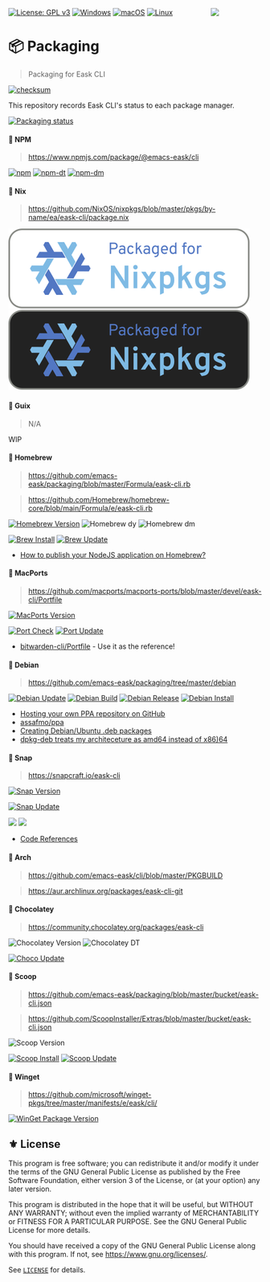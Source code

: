 [![License: GPL v3](https://img.shields.io/badge/License-GPL%20v3-blue.svg)](https://www.gnu.org/licenses/gpl-3.0)
[![Windows](https://img.shields.io/badge/-Windows-lightblue?logo=windows&style=flat&logoColor=blue)](#)
[![macOS](https://img.shields.io/badge/-macOS-lightgrey?logo=apple&style=flat&logoColor=white)](#)
[![Linux](https://img.shields.io/badge/-Linux-fcc624?logo=linux&style=flat&logoColor=black)](#)
<a href="#"><img align="right" src="https://raw.githubusercontent.com/emacs-eask/cli/master/docs/static/logo.png" width="20%"></a>

# 📦 Packaging
> Packaging for Eask CLI

[![checksum](https://github.com/emacs-eask/packaging/actions/workflows/checksum.yml/badge.svg)](https://github.com/emacs-eask/packaging/actions/workflows/checksum.yml)

This repository records Eask CLI's status to each package manager.

[![Packaging status](https://repology.org/badge/vertical-allrepos/eask-cli.svg)](https://repology.org/project/eask-cli/versions)

#### 🧪 NPM
> https://www.npmjs.com/package/@emacs-eask/cli

[![npm](https://img.shields.io/npm/v/@emacs-eask/cli?logo=npm&color=green)](https://www.npmjs.com/package/@emacs-eask/cli)
[![npm-dt](https://img.shields.io/npm/dt/@emacs-eask/cli.svg)](https://npmcharts.com/compare/@emacs-eask/cli?minimal=true)
[![npm-dm](https://img.shields.io/npm/dm/@emacs-eask/cli.svg)](https://npmcharts.com/compare/@emacs-eask/cli?minimal=true)

#### 🧪 Nix
> https://github.com/NixOS/nixpkgs/blob/master/pkgs/by-name/ea/eask-cli/package.nix

[![](https://raw.githubusercontent.com/dch82/Nixpkgs-Badges/main/nixpkgs-badge-light.svg)](https://search.nixos.org/packages?size=1&show=eask-cli)
[![](https://raw.githubusercontent.com/dch82/Nixpkgs-Badges/main/nixpkgs-badge-dark.svg)](https://search.nixos.org/packages?size=1&show=eask-cli)

#### 🧪 Guix
> N/A

WIP

#### 🧪 Homebrew
> https://github.com/emacs-eask/packaging/blob/master/Formula/eask-cli.rb

> https://github.com/Homebrew/homebrew-core/blob/main/Formula/e/eask-cli.rb

[![Homebrew Version](https://img.shields.io/homebrew/v/eask-cli?logo=homebrew)](https://formulae.brew.sh/formula/eask-cli)
![Homebrew dy](https://img.shields.io/homebrew/installs/dy/eask-cli)
![Homebrew dm](https://img.shields.io/homebrew/installs/dm/eask-cli)

[![Brew Install](https://github.com/emacs-eask/packaging/actions/workflows/brew_install.yml/badge.svg)](https://github.com/emacs-eask/packaging/actions/workflows/brew_install.yml)
[![Brew Update](https://github.com/emacs-eask/packaging/actions/workflows/brew_update.yml/badge.svg)](https://github.com/emacs-eask/packaging/actions/workflows/brew_update.yml)

-  [How to publish your NodeJS application on Homebrew?](https://bharathvaj.me/blog/how-to-publish-your-nodejs-project-on-homebrew)

#### 🧪 MacPorts
> https://github.com/macports/macports-ports/blob/master/devel/eask-cli/Portfile

[![MacPorts Version](https://img.shields.io/badge/dynamic/json?url=https%3A%2F%2Fports.macports.org%2Fapi%2Fv1%2Fports%2Feask-cli%2F&query=%24.version&label=macports&logo=macports&logoColor=white)](https://ports.macports.org/port/eask-cli/)

[![Port Check](https://github.com/emacs-eask/packaging/actions/workflows/port_check.yml/badge.svg)](https://github.com/emacs-eask/packaging/actions/workflows/port_check.yml)
[![Port Update](https://github.com/emacs-eask/packaging/actions/workflows/port_update.yml/badge.svg)](https://github.com/emacs-eask/packaging/actions/workflows/port_update.yml)

- [bitwarden-cli/Portfile](https://github.com/macports/macports-ports/blob/551a0eb9eff6e29b5a91e4da314e6ff2fb6b01d1/security/bitwarden-cli/Portfile) - Use it as the reference!

#### 🧪 Debian
> https://github.com/emacs-eask/packaging/tree/master/debian

[![Debian Update](https://github.com/emacs-eask/packaging/actions/workflows/debian_update.yml/badge.svg)](https://github.com/emacs-eask/packaging/actions/workflows/debian_update.yml)
[![Debian Build](https://github.com/emacs-eask/packaging/actions/workflows/debian_build.yml/badge.svg)](https://github.com/emacs-eask/packaging/actions/workflows/debian_build.yml)
[![Debian Release](https://github.com/emacs-eask/packaging/actions/workflows/debian_release.yml/badge.svg)](https://github.com/emacs-eask/packaging/actions/workflows/debian_release.yml)
[![Debian Install](https://github.com/emacs-eask/packaging/actions/workflows/debian_install.yml/badge.svg)](https://github.com/emacs-eask/packaging/actions/workflows/debian_install.yml)

- [Hosting your own PPA repository on GitHub](https://assafmo.github.io/2019/05/02/ppa-repo-hosted-on-github.html)
- [assafmo/ppa](https://github.com/assafmo/ppa)
- [Creating Debian/Ubuntu .deb packages](https://www.iodigital.com/en/history/intracto/creating-debianubuntu-deb-packages)
- [dpkg-deb treats my architeceture as amd64 instead of x86)64](https://unix.stackexchange.com/questions/667735/dpkg-deb-treats-my-architeceture-as-amd64-instead-of-x8664)

#### 🧪 Snap
> https://snapcraft.io/eask-cli

[![Snap Version](https://img.shields.io/snapcraft/v/eask-cli/latest/stable?logo=snapcraft&logoColor=white)](https://snapcraft.io/eask-cli)

[![Snap Update](https://github.com/emacs-eask/packaging/actions/workflows/snap_update.yml/badge.svg)](https://github.com/emacs-eask/packaging/actions/workflows/snap_update.yml)

[![](https://snapcraft.io/static/images/badges/en/snap-store-white.svg)](https://snapcraft.io/eask-cli)
[![](https://snapcraft.io/static/images/badges/en/snap-store-black.svg)](https://snapcraft.io/eask-cli)

- [Code References](https://github.com/search?q=path%3Asnapcraft.yaml+%22plugin%3A+npm%22&type=Code&p=2)

#### 🧪 Arch
> https://github.com/emacs-eask/cli/blob/master/PKGBUILD

> https://aur.archlinux.org/packages/eask-cli-git

#### 🧪 Chocolatey
> https://community.chocolatey.org/packages/eask-cli

![Chocolatey Version](https://img.shields.io/chocolatey/v/eask-cli?logo=chocolatey)
![Chocolatey DT](https://img.shields.io/chocolatey/dt/eask-cli)

[![Choco Update](https://github.com/emacs-eask/packaging/actions/workflows/choco_update.yml/badge.svg)](https://github.com/emacs-eask/packaging/actions/workflows/choco_update.yml)

#### 🧪 Scoop
> https://github.com/emacs-eask/packaging/blob/master/bucket/eask-cli.json

> https://github.com/ScoopInstaller/Extras/blob/master/bucket/eask-cli.json

![Scoop Version](https://img.shields.io/scoop/v/eask-cli?bucket=extras)

[![Scoop Install](https://github.com/emacs-eask/packaging/actions/workflows/scoop_install.yml/badge.svg)](https://github.com/emacs-eask/packaging/actions/workflows/scoop_install.yml)
[![Scoop Update](https://github.com/emacs-eask/packaging/actions/workflows/scoop_update.yml/badge.svg)](https://github.com/emacs-eask/packaging/actions/workflows/scoop_update.yml)

#### 🧪 Winget
> https://github.com/microsoft/winget-pkgs/tree/master/manifests/e/eask/cli/

[![WinGet Package Version](https://img.shields.io/winget/v/eask.cli?logo=webpack)](https://winget.run/pkg/eask/cli)

## ⚜️ License

This program is free software; you can redistribute it and/or modify
it under the terms of the GNU General Public License as published by
the Free Software Foundation, either version 3 of the License, or
(at your option) any later version.

This program is distributed in the hope that it will be useful,
but WITHOUT ANY WARRANTY; without even the implied warranty of
MERCHANTABILITY or FITNESS FOR A PARTICULAR PURPOSE.  See the
GNU General Public License for more details.

You should have received a copy of the GNU General Public License
along with this program.  If not, see <https://www.gnu.org/licenses/>.

See [`LICENSE`](./LICENSE) for details.
